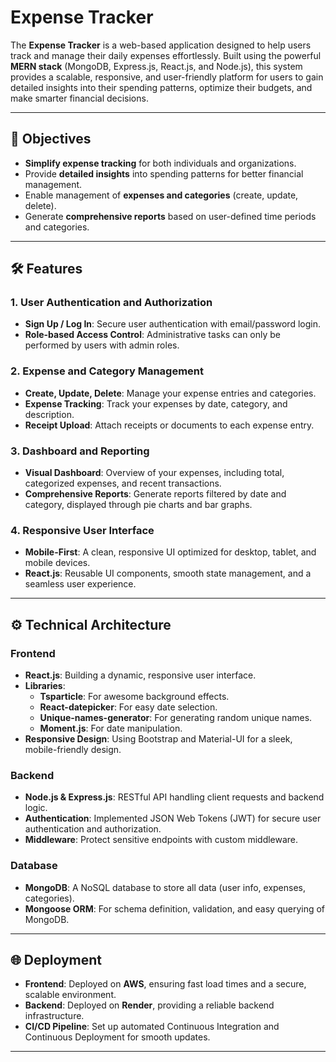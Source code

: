 # Expense Tracker


The **Expense Tracker** is a web-based application designed to help users track and manage their daily expenses effortlessly. Built using the powerful **MERN stack** (MongoDB, Express.js, React.js, and Node.js), this system provides a scalable, responsive, and user-friendly platform for users to gain detailed insights into their spending patterns, optimize their budgets, and make smarter financial decisions.

---

## 🎯 Objectives

- **Simplify expense tracking** for both individuals and organizations.
- Provide **detailed insights** into spending patterns for better financial management.
- Enable management of **expenses and categories** (create, update, delete).
- Generate **comprehensive reports** based on user-defined time periods and categories.

---

## 🛠 Features

### 1. User Authentication and Authorization
- **Sign Up / Log In**: Secure user authentication with email/password login.
- **Role-based Access Control**: Administrative tasks can only be performed by users with admin roles.

### 2. Expense and Category Management
- **Create, Update, Delete**: Manage your expense entries and categories.
- **Expense Tracking**: Track your expenses by date, category, and description.
- **Receipt Upload**: Attach receipts or documents to each expense entry.

### 3. Dashboard and Reporting
- **Visual Dashboard**: Overview of your expenses, including total, categorized expenses, and recent transactions.
- **Comprehensive Reports**: Generate reports filtered by date and category, displayed through pie charts and bar graphs.

### 4. Responsive User Interface
- **Mobile-First**: A clean, responsive UI optimized for desktop, tablet, and mobile devices.
- **React.js**: Reusable UI components, smooth state management, and a seamless user experience.

---

## ⚙ Technical Architecture

### Frontend
- **React.js**: Building a dynamic, responsive user interface.
- **Libraries**:
  - **Tsparticle**: For awesome background effects.
  - **React-datepicker**: For easy date selection.
  - **Unique-names-generator**: For generating random unique names.
  - **Moment.js**: For date manipulation.
- **Responsive Design**: Using Bootstrap and Material-UI for a sleek, mobile-friendly design.

### Backend
- **Node.js & Express.js**: RESTful API handling client requests and backend logic.
- **Authentication**: Implemented JSON Web Tokens (JWT) for secure user authentication and authorization.
- **Middleware**: Protect sensitive endpoints with custom middleware.

### Database
- **MongoDB**: A NoSQL database to store all data (user info, expenses, categories).
- **Mongoose ORM**: For schema definition, validation, and easy querying of MongoDB.

---

## 🌐 Deployment

- **Frontend**: Deployed on **AWS**, ensuring fast load times and a secure, scalable environment.
- **Backend**: Deployed on **Render**, providing a reliable backend infrastructure.
- **CI/CD Pipeline**: Set up automated Continuous Integration and Continuous Deployment for smooth updates.

---

